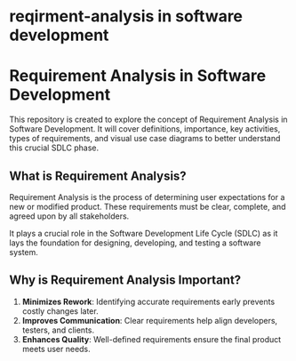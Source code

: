 # reqirment-analysis in software development 
# Requirement Analysis in Software Development

This repository is created to explore the concept of Requirement Analysis in Software Development. It will cover definitions, importance, key activities, types of requirements, and visual use case diagrams to better understand this crucial SDLC phase.
## What is Requirement Analysis?

Requirement Analysis is the process of determining user expectations for a new or modified product. These requirements must be clear, complete, and agreed upon by all stakeholders.

It plays a crucial role in the Software Development Life Cycle (SDLC) as it lays the foundation for designing, developing, and testing a software system.
## Why is Requirement Analysis Important?

1. **Minimizes Rework**: Identifying accurate requirements early prevents costly changes later.
2. **Improves Communication**: Clear requirements help align developers, testers, and clients.
3. **Enhances Quality**: Well-defined requirements ensure the final product meets user needs.

